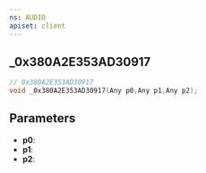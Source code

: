 ```yaml
---
ns: AUDIO
apiset: client
---
```

## _0x380A2E353AD30917

```c
// 0x380A2E353AD30917
void _0x380A2E353AD30917(Any p0,Any p1,Any p2);
```


## Parameters
* **p0**:
* **p1**:
* **p2**: